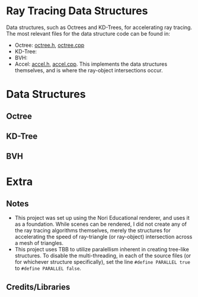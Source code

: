 # Ray Tracing Data Structures
 Data structures, such as Octrees and KD-Trees, for accelerating ray tracing.
The most relevant files for the data structure code can be found in:
- Octree: [octree.h](include/nori/octree.h), [octree.cpp](src/octree.cpp)
- KD-Tree: 
- BVH: 
- Accel: [accel.h](include/nori/accel.h), [accel.cpp](src/accel.cpp). This implements the data structures themselves, and is where the ray-object intersections occur.

# Data Structures
## Octree

## KD-Tree

## BVH


# Extra
## Notes
- This project was set up using the Nori Educational renderer, and uses it as a foundation. While scenes can be rendered, I did not create any of the ray tracing algorithms themselves, merely the structures for accelerating the speed of ray-triangle (or ray-object) intersection across a mesh of triangles. 
- This project uses TBB to utilize paralellism inherent in creating tree-like structures. To disable the multi-threading, in each of the source files (or for whichever structure specifically), set the line `#define PARALLEL true` to `#define PARALLEL false`.

## Credits/Libraries
